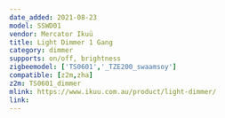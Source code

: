 ```yaml
---
date_added: 2021-08-23
model: SSWD01
vendor: Mercator Ikuü 
title: Light Dimmer 1 Gang
category: dimmer
supports: on/off, brightness
zigbeemodel: ['TS0601','_TZE200_swaamsoy']
compatible: [z2m,zha]
z2m: TS0601_dimmer
mlink: https://www.ikuu.com.au/product/light-dimmer/
link: 
---
```

